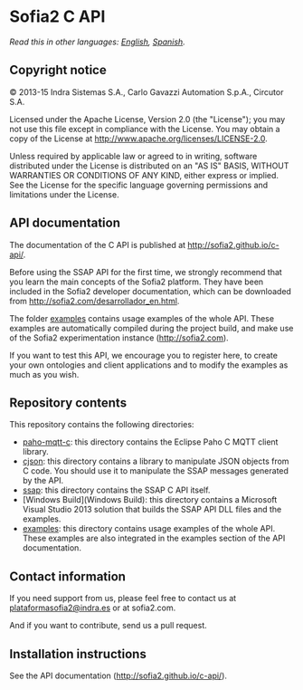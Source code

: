 # Sofia2 C API

*Read this in other languages: [English](README.md), [Spanish](README.es.md).*

## Copyright notice

© 2013-15 Indra Sistemas S.A., Carlo Gavazzi Automation S.p.A., Circutor S.A.

Licensed under the Apache License, Version 2.0 (the "License"); you may not use this file except in compliance with the License. You may obtain a copy of the License at http://www.apache.org/licenses/LICENSE-2.0.

Unless required by applicable law or agreed to in writing, software distributed under the License is distributed on an "AS IS" BASIS, WITHOUT WARRANTIES OR CONDITIONS OF ANY KIND, either express or implied. See the License for the specific language governing permissions and limitations under the License.

## API documentation

The documentation of the C API is published at http://sofia2.github.io/c-api/.

Before using the SSAP API for the first time, we strongly recommend that you learn the main concepts of the Sofia2 platform. They have been included in the Sofia2 developer documentation, which can be downloaded from http://sofia2.com/desarrollador_en.html.

The folder [examples](examples) contains usage examples of the whole API. These examples are automatically compiled during the project build, and make use of the Sofia2 experimentation instance (http://sofia2.com).

If you want to test this API, we encourage you to register here, to create your own ontologies and client applications and to modify the examples as much as you wish.

## Repository contents

This repository contains the following directories:

* [paho-mqtt-c](paho-mqtt-c): this directory contains the Eclipse Paho C MQTT client library.
* [cjson](cjson): this directory contains a library to manipulate JSON objects from C code. You should use it to manipulate the SSAP messages generated by the API.
* [ssap](ssap): this directory contains the SSAP C API itself.
* [Windows Build](Windows Build): this directory contains a Microsoft Visual Studio 2013 solution that builds the SSAP API DLL files and the examples.
* [examples](examples): this directory contains usage examples of the whole API. These examples are also integrated in the examples section of the API documentation.

## Contact information

If you need support from us, please feel free to contact us at [plataformasofia2@indra.es](mailto:plataformasofia2@indra.es) or at sofia2.com.

And if you want to contribute, send us a pull request.

## Installation instructions

See the API documentation (http://sofia2.github.io/c-api/).
